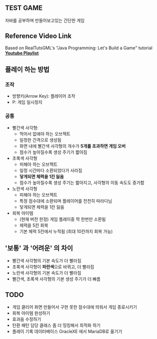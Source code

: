 ## TEST GAME
자바를 공부하며 만들어보고있는 간단한 게임

## Reference Video Link
Based on RealTutsGML's "Java Programming: Let's Build a Game" tutorial
**[ Youtube Playlist ](https://www.youtube.com/watch?v=1gir2R7G9ws&list=PLWms45O3n--6TvZmtFHaCWRZwEqnz2MHa)**

## 플레이 하는 방법
### 조작
- 방향키(Arrow Key): 플레이어 조작
- P: 게임 일시정지

### 공통
- 빨간색 사각형: 
  - 먹어서 없애야 하는 오브젝트
  - 일정한 간격으로 생성됨
  - 화면 내에 빨간색 사각형의 개수가 **5개를 초과하면 게임 오버**
  - 점수가 높아질수록 생성 주기가 짧아짐
- 초록색 사각형
  - 피해야 하는 오브젝트
  - 일정 시간마다 소환되었다가 사라짐
  - **닿게되면 체력을 1칸 잃음**
  - 점수가 높아질수록 생성 주기는 짧아지고, 사각형의 이동 속도도 증가함
- 노란색 사각형
  - 피해야 하는 오브젝트
  - 특정 점수대에 소환되며 플레이어를 천천히 따라다님
  - 닿게되면 체력을 1칸 잃음
- 회복 아이템
  - (현재 버전 한정) 게임 플레이중 딱 한번만 소환됨
  - 체력을 5칸 회복
  - 기본 체력 5칸에서 누적됨 (최대 10칸까지 회복 가능)

## '보통' 과 '어려운' 의 차이
- 빨간색 사각형의 기본 속도가 더 빨라짐
- 초록색 사각형이 **파란색**으로 바뀌고, 더 빨라짐
- 노란색 사각형의 기본 속도가 더 빨라짐
- 빨간색, 초록색 사각형의 기본 생성 주기가 더 빠름

## TODO
- 게임 클리어 화면 만들어서 구현 못한 점수대에 띄워서 게임 종료시키기
- 회복 아이템 완성하기
- 효과음 수정하기
- 탄환 패턴 담당 클래스 좀 더 띵킹해서 최적화 하기
- 플레이 기록 데이터베이스 OracleXE 에서 MariaDB로 옮기기